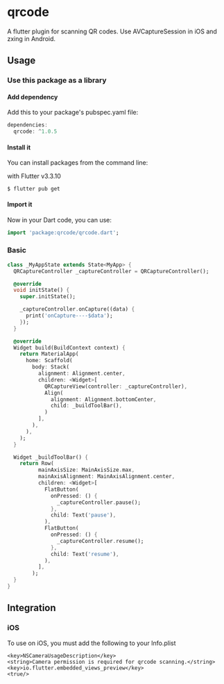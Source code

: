 # qrcode
A flutter plugin for scanning QR codes. Use AVCaptureSession in iOS and zxing in Android.

## Usage

### Use this package as a library

#### Add dependency

Add this to your package's pubspec.yaml file:

```dart
dependencies:
  qrcode: ^1.0.5
```

#### Install it

You can install packages from the command line:

with Flutter v3.3.10

```
$ flutter pub get
```

#### Import it

Now in your Dart code, you can use:

```dart
import 'package:qrcode/qrcode.dart';
```

### Basic

```dart
class _MyAppState extends State<MyApp> {
  QRCaptureController _captureController = QRCaptureController();

  @override
  void initState() {
    super.initState();

    _captureController.onCapture((data) {
      print('onCapture----$data');
    });
  }

  @override
  Widget build(BuildContext context) {
    return MaterialApp(
      home: Scaffold(
        body: Stack(
          alignment: Alignment.center,
          children: <Widget>[
            QRCaptureView(controller: _captureController),
            Align(
              alignment: Alignment.bottomCenter,
              child: _buildToolBar(),
            )
          ],
        ),
      ),
    );
  }

  Widget _buildToolBar() {
    return Row(
          mainAxisSize: MainAxisSize.max,
          mainAxisAlignment: MainAxisAlignment.center,
          children: <Widget>[
            FlatButton(
              onPressed: () {
                _captureController.pause();
              },
              child: Text('pause'),
            ),
            FlatButton(
              onPressed: () {
                _captureController.resume();
              },
              child: Text('resume'),
            ),
          ],
        );
  }
}
```

## Integration

### iOS
To use on iOS, you must add the following to your Info.plist


```
<key>NSCameraUsageDescription</key>
<string>Camera permission is required for qrcode scanning.</string>
<key>io.flutter.embedded_views_preview</key>
<true/>
```
